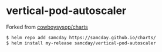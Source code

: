 # vertical-pod-autoscaler

Forked from [cowboysysop/charts](https://github.com/cowboysysop/charts/tree/master/charts/vertical-pod-autoscaler)

```bash
$ helm repo add samcday https://samcday.github.io/charts/
$ helm install my-release samcday/vertical-pod-autoscaler
```
